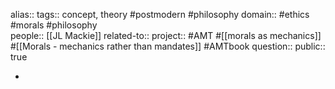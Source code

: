 alias::
tags:: concept, theory #postmodern #philosophy 
domain:: #ethics #morals #philosophy  
people:: [[JL Mackie]] 
related-to::
project:: #AMT #[[morals as mechanics]] #[[Morals - mechanics rather than mandates]] #AMTbook 
question::
public:: true

-